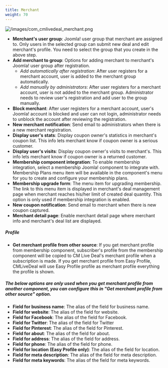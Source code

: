 ```yaml
---
title: Merchant
weight: 70
---
```

![/images/com_cmlivedeal_merchant.png](/images/com_cmlivedeal_merchant.png)

*   **Merchant's user group**: Joomla! user group that merchant are assigned to. Only users in the selected group can submit new deal and edit merchant's profile. You need to select the group that you create in the above step.
*   **Add merchant to group**: Options for adding merchant to merchant's Joomla! user group after registration.
    *   _Add automatically after registration_: After user registers for a merchant account, user is added to the merchant group automatically.
    *   _Add manually by administrators_: After user registers for a merchant account, user is not added to the merchant group. Administrator needs to review user's registration and add user to the group manually.
*   **Block merchant**: After user registers for a merchant account, user's Joomla! account is blocked and user can not login, administrator needs to unblock the account after reviewing the registration.
*   **New merchant notification**: Send email to administrators when there is a new merchant registration.
*   **Display user's stats**: Display coupon owner's statistics in merchant's coupon list. This info lets merchant know if coupon owner is a serious customer.
*   **Display user's visits**: Display coupon owner's visits to merchant's. This info lets merchant know if coupon owner is a returned customer.
*   **Membership component integration**: To enable membership integration, select a membership Joomla! component to integrate with. Membership Plans menu item will be available in the component's menu for you to create and configure your membership plans.
*   **Membership upgrade form**: The menu item for upgrading membership. The link to this menu item is displayed in merchant's deal management page when merchant reaches his/her limit of created deal quantity. This option is only used if membership integration is enabled.
*   **New coupon notification**: Send email to merchant when there is new coupon captured.
*   **Merchant detail page**: Enable merchant detail page where merchant info and merchant's deal list are displayed.

##### Profile
* **Get merchant profile from other source**: If you get merchant profile from membership component, subscriber's profile from the membership component will be copied to CM Live Deal's merchant profile when a subscription is made. If you get merchant profile from Easy Profile, CMLiveDeal will use Easy Profile profile as merchant profile everything the profile is shown.

##### The below options are only used when you get merchant profile from another component, you can configure this in "Get merchant profile from other source" option.

* **Field for business name**: The alias of the field for business name.
* **Field for website**: The alias of the field for website.
* **Field for Facebook**: The alias of the field for Facebook.
* **Field for Twitter**: The alias of the field for Twitter
* **Field for Pinterest**: The alias of the field for Pinterest.
* **Field for about**: The alias of the field for about.
* **Field for address**: The alias of the field for address.
* **Field for phone**: The alias of the field for phone.
* **Field for location (Easy Profile only)**: The alias of the field for location.
* **Field for meta description**: The alias of the field for meta description.
* **Field for meta keywords**: The alias of the field for meta keywords.

